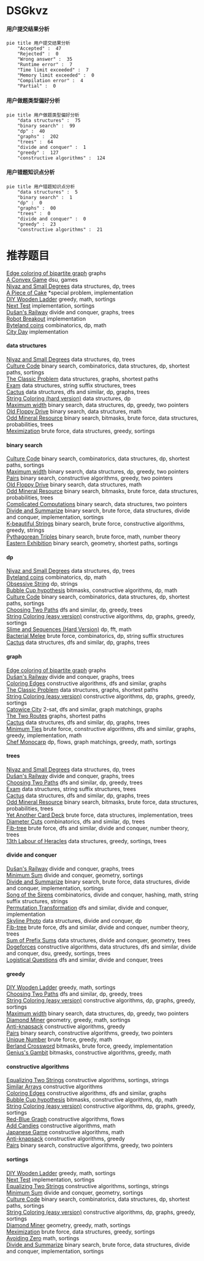 # DSGkvz
<!-- tabs:start -->
#### **用户提交结果分析**

```mermaid
pie title 用户提交结果分析
    "Accepted" :  47
    "Rejected" :  0
    "Wrong answer" :  35
    "Runtime error" :  7
    "Time limit exceeded" :  7
    "Memory limit exceeded" :  0
    "Compilation error" :  4
    "Partial" :  0
```
#### **用户做题类型偏好分析**

```mermaid
pie title 用户做题类型偏好分析
    "data structures" :  75
    "binary search" :  99
    "dp" :  40
    "graphs" :  202
    "trees" :  64
    "divide and conquer" :  1
    "greedy" :  127
    "constructive algorithms" :  124
```
#### **用户错题知识点分析**

```mermaid
pie title 用户错题知识点分析
    "data structures" :  5
    "binary search" :  1
    "dp" :  0
    "graphs" :  00
    "trees" :  0
    "divide and conquer" :  0
    "greedy" :  23
    "constructive algorithms" :  21
```
<!-- tabs:end -->
# 推荐题目
[Edge coloring of bipartite graph](http://codeforces.com/problemset/problem/600/F)		graphs		  
[A Convex Game](http://codeforces.com/problemset/problem/1434/E)		dsu,
                        games		  
[Niyaz and Small Degrees](http://codeforces.com/problemset/problem/1119/F)		data structures,
                        dp,
                        trees		  
[A Piece of Cake](http://codeforces.com/problemset/problem/171/C)		*special problem,
                        implementation		  
[DIY Wooden Ladder](http://codeforces.com/problemset/problem/1197/A)		greedy,
                        math,
                        sortings		  
[Next Test](http://codeforces.com/problemset/problem/27/A)		implementation,
                        sortings		  
[Dušan's Railway](http://codeforces.com/problemset/problem/1423/C)		divide and conquer,
                        graphs,
                        trees		  
[Robot Breakout](http://codeforces.com/problemset/problem/1196/C)		implementation		  
[Byteland coins](https://codeforces.com/contest/759/problem/E)		combinatorics,
                        dp,
                        math		  
[City Day](http://codeforces.com/problemset/problem/1199/A)		implementation		  
<!-- tabs:start -->
#### **data structures**
[Niyaz and Small Degrees](http://codeforces.com/problemset/problem/1119/F)		data structures,
                        dp,
                        trees		  
[Culture Code](http://codeforces.com/problemset/problem/1197/E)		binary search,
                        combinatorics,
                        data structures,
                        dp,
                        shortest paths,
                        sortings		  
[The Classic Problem](http://codeforces.com/problemset/problem/464/E)		data structures,
                        graphs,
                        shortest paths		  
[Exam](https://codeforces.com/contest/1483/problem/F)		data structures,
                        string suffix structures,
                        trees		  
[Cactus](http://codeforces.com/problemset/problem/231/E)		data structures,
                        dfs and similar,
                        dp,
                        graphs,
                        trees		  
[String Coloring (hard version)](http://codeforces.com/problemset/problem/1296/E2)		data structures,
                        dp		  
[Maximum width](http://codeforces.com/problemset/problem/1492/C)		binary search,
                        data structures,
                        dp,
                        greedy,
                        two pointers		  
[Old Floppy Drive](http://codeforces.com/problemset/problem/1490/G)		binary search,
                        data structures,
                        math		  
[Odd Mineral Resource](http://codeforces.com/problemset/problem/1479/D)		binary search,
                        bitmasks,
                        brute force,
                        data structures,
                        probabilities,
                        trees		  
[Meximization](http://codeforces.com/problemset/problem/1497/A)		brute force,
                        data structures,
                        greedy,
                        sortings		  
#### **binary search**
[Culture Code](http://codeforces.com/problemset/problem/1197/E)		binary search,
                        combinatorics,
                        data structures,
                        dp,
                        shortest paths,
                        sortings		  
[Maximum width](http://codeforces.com/problemset/problem/1492/C)		binary search,
                        data structures,
                        dp,
                        greedy,
                        two pointers		  
[Pairs](http://codeforces.com/problemset/problem/1463/D)		binary search,
                        constructive algorithms,
                        greedy,
                        two pointers		  
[Old Floppy Drive](http://codeforces.com/problemset/problem/1490/G)		binary search,
                        data structures,
                        math		  
[Odd Mineral Resource](http://codeforces.com/problemset/problem/1479/D)		binary search,
                        bitmasks,
                        brute force,
                        data structures,
                        probabilities,
                        trees		  
[Complicated Computations](http://codeforces.com/problemset/problem/1436/E)		binary search,
                        data structures,
                        two pointers		  
[Divide and Summarize](http://codeforces.com/problemset/problem/1461/D)		binary search,
                        brute force,
                        data structures,
                        divide and conquer,
                        implementation,
                        sortings		  
[K-beautiful Strings](http://codeforces.com/problemset/problem/1493/C)		binary search,
                        brute force,
                        constructive algorithms,
                        greedy,
                        strings		  
[Pythagorean Triples](http://codeforces.com/problemset/problem/1487/D)		binary search,
                        brute force,
                        math,
                        number theory		  
[Eastern Exhibition](http://codeforces.com/problemset/problem/1486/B)		binary search,
                        geometry,
                        shortest paths,
                        sortings		  
#### **dp**
[Niyaz and Small Degrees](http://codeforces.com/problemset/problem/1119/F)		data structures,
                        dp,
                        trees		  
[Byteland coins](https://codeforces.com/contest/759/problem/E)		combinatorics,
                        dp,
                        math		  
[Obsessive String](http://codeforces.com/problemset/problem/494/B)		dp,
                        strings		  
[Bubble Cup hypothesis](http://codeforces.com/problemset/problem/1423/J)		bitmasks,
                        constructive algorithms,
                        dp,
                        math		  
[Culture Code](http://codeforces.com/problemset/problem/1197/E)		binary search,
                        combinatorics,
                        data structures,
                        dp,
                        shortest paths,
                        sortings		  
[Choosing Two Paths](http://codeforces.com/problemset/problem/1073/F)		dfs and similar,
                        dp,
                        greedy,
                        trees		  
[String Coloring (easy version)](http://codeforces.com/problemset/problem/1296/E1)		constructive algorithms,
                        dp,
                        graphs,
                        greedy,
                        sortings		  
[Slime and Sequences (Hard Version)](http://codeforces.com/problemset/problem/1349/F2)		dp,
                        fft,
                        math		  
[Bacterial Melee](https://codeforces.com/contest/759/problem/D)		brute force,
                        combinatorics,
                        dp,
                        string suffix structures		  
[Cactus](http://codeforces.com/problemset/problem/231/E)		data structures,
                        dfs and similar,
                        dp,
                        graphs,
                        trees		  
#### **graph**
[Edge coloring of bipartite graph](http://codeforces.com/problemset/problem/600/F)		graphs		  
[Dušan's Railway](http://codeforces.com/problemset/problem/1423/C)		divide and conquer,
                        graphs,
                        trees		  
[Coloring Edges](http://codeforces.com/problemset/problem/1217/D)		constructive algorithms,
                        dfs and similar,
                        graphs		  
[The Classic Problem](http://codeforces.com/problemset/problem/464/E)		data structures,
                        graphs,
                        shortest paths		  
[String Coloring (easy version)](http://codeforces.com/problemset/problem/1296/E1)		constructive algorithms,
                        dp,
                        graphs,
                        greedy,
                        sortings		  
[Catowice City](http://codeforces.com/problemset/problem/1239/D)		2-sat,
                        dfs and similar,
                        graph matchings,
                        graphs		  
[The Two Routes](http://codeforces.com/problemset/problem/601/A)		graphs,
                        shortest paths		  
[Cactus](http://codeforces.com/problemset/problem/231/E)		data structures,
                        dfs and similar,
                        dp,
                        graphs,
                        trees		  
[Minimum Ties](http://codeforces.com/problemset/problem/1487/C)		brute force,
                        constructive algorithms,
                        dfs and similar,
                        graphs,
                        greedy,
                        implementation,
                        math		  
[Chef Monocarp](http://codeforces.com/problemset/problem/1437/C)		dp,
                        flows,
                        graph matchings,
                        greedy,
                        math,
                        sortings		  
#### **trees**
[Niyaz and Small Degrees](http://codeforces.com/problemset/problem/1119/F)		data structures,
                        dp,
                        trees		  
[Dušan's Railway](http://codeforces.com/problemset/problem/1423/C)		divide and conquer,
                        graphs,
                        trees		  
[Choosing Two Paths](http://codeforces.com/problemset/problem/1073/F)		dfs and similar,
                        dp,
                        greedy,
                        trees		  
[Exam](https://codeforces.com/contest/1483/problem/F)		data structures,
                        string suffix structures,
                        trees		  
[Cactus](http://codeforces.com/problemset/problem/231/E)		data structures,
                        dfs and similar,
                        dp,
                        graphs,
                        trees		  
[Odd Mineral Resource](http://codeforces.com/problemset/problem/1479/D)		binary search,
                        bitmasks,
                        brute force,
                        data structures,
                        probabilities,
                        trees		  
[Yet Another Card Deck](http://codeforces.com/problemset/problem/1511/C)		brute force,
                        data structures,
                        implementation,
                        trees		  
[Diameter Cuts](http://codeforces.com/problemset/problem/1499/F)		combinatorics,
                        dfs and similar,
                        dp,
                        trees		  
[Fib-tree](http://codeforces.com/problemset/problem/1491/E)		brute force,
                        dfs and similar,
                        divide and conquer,
                        number theory,
                        trees		  
[13th Labour of Heracles](http://codeforces.com/problemset/problem/1466/D)		data structures,
                        greedy,
                        sortings,
                        trees		  
#### **divide and conquer**
[Dušan's Railway](http://codeforces.com/problemset/problem/1423/C)		divide and conquer,
                        graphs,
                        trees		  
[Minimum Sum](http://codeforces.com/problemset/problem/120/J)		divide and conquer,
                        geometry,
                        sortings		  
[Divide and Summarize](http://codeforces.com/problemset/problem/1461/D)		binary search,
                        brute force,
                        data structures,
                        divide and conquer,
                        implementation,
                        sortings		  
[Song of the Sirens](http://codeforces.com/problemset/problem/1466/G)		combinatorics,
                        divide and conquer,
                        hashing,
                        math,
                        string suffix structures,
                        strings		  
[Permutation Transformation](http://codeforces.com/problemset/problem/1490/D)		dfs and similar,
                        divide and conquer,
                        implementation		  
[Skyline Photo](https://codeforces.com/contest/1483/problem/C)		data structures,
                        divide and conquer,
                        dp		  
[Fib-tree](http://codeforces.com/problemset/problem/1491/E)		brute force,
                        dfs and similar,
                        divide and conquer,
                        number theory,
                        trees		  
[Sum of Prefix Sums](http://codeforces.com/problemset/problem/1303/G)		data structures,
                        divide and conquer,
                        geometry,
                        trees		  
[Dogeforces](http://codeforces.com/problemset/problem/1494/D)		constructive algorithms,
                        data structures,
                        dfs and similar,
                        divide and conquer,
                        dsu,
                        greedy,
                        sortings,
                        trees		  
[Logistical Questions](http://codeforces.com/problemset/problem/566/C)		dfs and similar,
                        divide and conquer,
                        trees		  
#### **greedy**
[DIY Wooden Ladder](http://codeforces.com/problemset/problem/1197/A)		greedy,
                        math,
                        sortings		  
[Choosing Two Paths](http://codeforces.com/problemset/problem/1073/F)		dfs and similar,
                        dp,
                        greedy,
                        trees		  
[String Coloring (easy version)](http://codeforces.com/problemset/problem/1296/E1)		constructive algorithms,
                        dp,
                        graphs,
                        greedy,
                        sortings		  
[Maximum width](http://codeforces.com/problemset/problem/1492/C)		binary search,
                        data structures,
                        dp,
                        greedy,
                        two pointers		  
[Diamond Miner](https://codeforces.com/contest/1496/problem/C)		geometry,
                        greedy,
                        math,
                        sortings		  
[Anti-knapsack](http://codeforces.com/problemset/problem/1493/A)		constructive algorithms,
                        greedy		  
[Pairs](http://codeforces.com/problemset/problem/1463/D)		binary search,
                        constructive algorithms,
                        greedy,
                        two pointers		  
[Unique Number](http://codeforces.com/problemset/problem/1462/C)		brute force,
                        greedy,
                        math		  
[Berland Crossword](http://codeforces.com/problemset/problem/1494/B)		bitmasks,
                        brute force,
                        greedy,
                        implementation		  
[Genius's Gambit](http://codeforces.com/problemset/problem/1492/D)		bitmasks,
                        constructive algorithms,
                        greedy,
                        math		  
#### **constructive algorithms**
[Equalizing Two Strings](http://codeforces.com/problemset/problem/1256/F)		constructive algorithms,
                        sortings,
                        strings		  
[Similar Arrays](http://codeforces.com/problemset/problem/1090/D)		constructive algorithms		  
[Coloring Edges](http://codeforces.com/problemset/problem/1217/D)		constructive algorithms,
                        dfs and similar,
                        graphs		  
[Bubble Cup hypothesis](http://codeforces.com/problemset/problem/1423/J)		bitmasks,
                        constructive algorithms,
                        dp,
                        math		  
[String Coloring (easy version)](http://codeforces.com/problemset/problem/1296/E1)		constructive algorithms,
                        dp,
                        graphs,
                        greedy,
                        sortings		  
[Red-Blue Graph](http://codeforces.com/problemset/problem/1288/F)		constructive algorithms,
                        flows		  
[Add Candies](http://codeforces.com/problemset/problem/1447/A)		constructive algorithms,
                        math		  
[Japanese Game](http://codeforces.com/problemset/problem/1510/J)		constructive algorithms,
                        math		  
[Anti-knapsack](http://codeforces.com/problemset/problem/1493/A)		constructive algorithms,
                        greedy		  
[Pairs](http://codeforces.com/problemset/problem/1463/D)		binary search,
                        constructive algorithms,
                        greedy,
                        two pointers		  
#### **sortings**
[DIY Wooden Ladder](http://codeforces.com/problemset/problem/1197/A)		greedy,
                        math,
                        sortings		  
[Next Test](http://codeforces.com/problemset/problem/27/A)		implementation,
                        sortings		  
[Equalizing Two Strings](http://codeforces.com/problemset/problem/1256/F)		constructive algorithms,
                        sortings,
                        strings		  
[Minimum Sum](http://codeforces.com/problemset/problem/120/J)		divide and conquer,
                        geometry,
                        sortings		  
[Culture Code](http://codeforces.com/problemset/problem/1197/E)		binary search,
                        combinatorics,
                        data structures,
                        dp,
                        shortest paths,
                        sortings		  
[String Coloring (easy version)](http://codeforces.com/problemset/problem/1296/E1)		constructive algorithms,
                        dp,
                        graphs,
                        greedy,
                        sortings		  
[Diamond Miner](https://codeforces.com/contest/1496/problem/C)		geometry,
                        greedy,
                        math,
                        sortings		  
[Meximization](http://codeforces.com/problemset/problem/1497/A)		brute force,
                        data structures,
                        greedy,
                        sortings		  
[Avoiding Zero](http://codeforces.com/problemset/problem/1427/A)		math,
                        sortings		  
[Divide and Summarize](http://codeforces.com/problemset/problem/1461/D)		binary search,
                        brute force,
                        data structures,
                        divide and conquer,
                        implementation,
                        sortings		  
<!-- tabs:end -->
